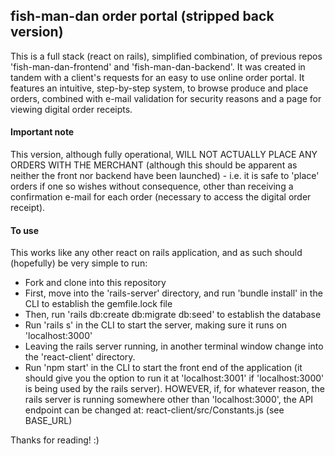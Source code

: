 ## fish-man-dan order portal (stripped back version)
This is a full stack (react on rails), simplified combination, of previous repos 'fish-man-dan-frontend' and 'fish-man-dan-backend'.
It was created in tandem with a client's requests for an easy to use online order portal. It features an intuitive, step-by-step system, to browse produce and place orders, combined with e-mail validation for security reasons and a page for viewing digital order receipts.

#### Important note
This version, although fully operational, WILL NOT ACTUALLY PLACE ANY ORDERS WITH THE MERCHANT (although this should be apparent as neither the front nor backend have been launched) - i.e. it is safe to 'place' orders if one so wishes without consequence, other than receiving a confirmation e-mail for each order (necessary to access the digital order receipt).

#### To use
This works like any other react on rails application, and as such should (hopefully) be very simple to run:
 - Fork and clone into this repository
 - First, move into the 'rails-server' directory, and run 'bundle install' in the CLI to establish the gemfile.lock file
 - Then, run 'rails db:create db:migrate db:seed' to establish the database
 - Run 'rails s' in the CLI to start the server, making sure it runs on 'localhost:3000'
 - Leaving the rails server running, in another terminal window change into the 'react-client' directory.
 - Run 'npm start' in the CLI to start the front end of the application (it should give you the option to run it at 'localhost:3001' if 'localhost:3000' is being used by the rails server). HOWEVER, if, for whatever reason, the rails server is running somewhere other than 'localhost:3000', the API endpoint can be changed at: react-client/src/Constants.js (see BASE_URL) 
 
Thanks for reading! :)
